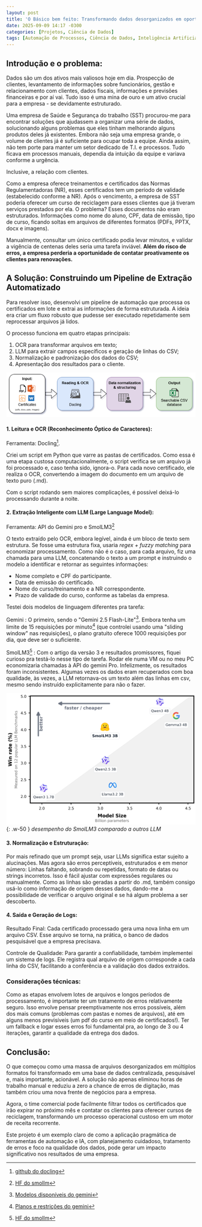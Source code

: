 ```yaml
---
layout: post
title: 'O Básico bem feito: Transformando dados desorganizados em oportunidades'
date: 2025-09-09 14:17 -0300
categories: [Projetos, Ciência de Dados]
tags: [Automação de Processos, Ciência de Dados, Inteligência Artificial, LLM, OCR, Python, Gestão de Dados, Transformação Digital,SST (Saúde e Segurança do Trabalho)]
---
```


## Introdução e o problema:

Dados são um dos ativos mais valiosos hoje em dia. Prospecção de clientes, levantamento de informações sobre funcionários, gestão e relacionamento com clientes, dados fiscais, informações e previsões financeiras e por aí vai. Tudo isso é uma mina de ouro e um ativo crucial para a empresa - se devidamente estruturado.

Uma empresa de Saúde e Segurança do trabalho (SST) procurou-me para encontrar soluções que ajudassem a organizar uma série de dados, solucionando alguns problemas que eles tinham melhorando alguns produtos deles já existentes. Embora não seja uma empresa grande, o volume de clientes já é suficiente para ocupar toda a equipe. Ainda assim, não tem porte para manter um setor dedicado de T.I. e processos. Tudo ficava em processos manuais, dependia da intuição da equipe e variava conforme a urgência.

Inclusive, a relação com clientes.

Como a empresa oferece treinamentos e certificados das Normas Regulamentadoras (NR), esses certificados tem um período de validade (estabelecido conforme a NR). Após o vencimento, a empresa de SST poderia oferecer um curso de reciclagem para esses clientes que já tiveram serviços prestados por ela. O problema? Esses documentos não eram estruturados. Informações como nome do aluno, CPF, data de emissão, tipo de curso, ficando soltas em arquivos de diferentes formatos (PDFs, PPTX, docx e imagens).

Manualmente, consultar um único certificado podia levar minutos, e validar a vigência de centenas deles seria uma tarefa inviável. **Além do risco de erros, a empresa perderia a oportunidade de contatar proativamente os clientes para renovações.**

## A Solução: Construindo um Pipeline de Extração Automatizado
Para resolver isso, desenvolvi um pipeline de automação que processa os certificados em lote e extrai as informações de forma estruturada. A ideia era criar um fluxo robusto que pudesse ser executado repetidamente sem reprocessar arquivos já lidos.

O processo funciona em quatro etapas principais:
1. OCR para transformar arquivos em texto;
2. LLM para extrair campos específicos e geração de linhas do CSV;
3. Normalização e padronização dos dados do CSV;
4. Apresentação dos resultados para o cliente.

![Desktop View](/assets/img/ocr-llm-processing-diagram.png)

#### 1. Leitura e OCR (Reconhecimento Óptico de Caracteres):

Ferramenta: Docling[^docling].

Criei um script em Python que varre as pastas de certificados. Como essa é uma etapa custosa computacionalmente, o script verifica se um arquivo já foi processado e, caso tenha sido, ignora-o. Para cada novo certificado, ele realiza o OCR, convertendo a imagem do documento em um arquivo de texto puro (.md).

Com o script rodando sem maiores complicações, é possível deixá-lo processando durante a noite.

#### 2. Extração Inteligente com LLM (Large Language Model):

Ferramenta: API do Gemini pro e SmolLM3[^smollm]

O texto extraído pelo OCR, embora legível, ainda é um bloco de texto sem estrutura. Se fosse uma estrutura fixa, usaria _regex + fuzzy matching_ para economizar processamento. Como não é o caso, para cada arquivo, fiz uma chamada para uma LLM, concatenando o texto a um prompt e instruindo o modelo a identificar e retornar as seguintes informações:

* Nome completo e CPF do participante.
* Data de emissão do certificado.
* Nome do curso/treinamento e a NR correspondente.
* Prazo de validade do curso, conforme as tabelas da empresa.


Testei dois modelos de linguagem diferentes pra tarefa:

Gemini
: O primeiro, sendo  o "Gemini 2.5 Flash-Lite"[^gemini-models]. Embora tenha um limite de 15 requisições por minuto[^gemini-rate-limits] (que controlei usando uma "sliding window" nas requisições), o plano gratuito oferece 1000 requisições por dia, que deve ser o suficiente.

SmolLM3[^smollm]
: Com o artigo da versão 3 e resultados promissores, fiquei curioso pra testá-lo nesse tipo de tarefa. Rodar ele numa VM ou no meu PC economizaria chamadas à API do gemini Pro. Infelizmente, os resultados foram inconsistentes. Algumas vezes os dados eram recuperados com boa qualidade, às vezes, a LLM retornava-os um texto além das linhas em csv, mesmo sendo instruído explicitamente para não o fazer.

![Desktop View](/assets/img/smollm3-comparison.png){: .w-50 }
_desempenho do SmolLM3 comparado a outros LLM_



#### 3. Normalização e Estruturação:

Por mais refinado que um prompt seja, usar LLMs significa estar sujeito a alucinações. Mas agora são erros perceptíveis, estruturados e em menor número: Linhas faltando, sobrando ou repetidas, formato de datas ou strings incorretos. Isso é fácil ajustar com expressões regulares ou manualmente.
Como as linhas são geradas a partir do .md, também consigo usá-lo como informação de origem desses dados, dando-me a possibilidade de verificar o arquivo original e se há algum problema a ser descoberto.

#### 4. Saída e Geração de Logs:

Resultado Final: Cada certificado processado gera uma nova linha em um arquivo CSV. Esse arquivo se torna, na prática, o banco de dados pesquisável que a empresa precisava.

Controle de Qualidade: Para garantir a confiabilidade, também implementei um sistema de logs. Ele registra qual arquivo de origem corresponde a cada linha do CSV, facilitando a conferência e a validação dos dados extraídos.

### Considerações técnicas:

Como as etapas envolvem lotes de arquivos e longos períodos de processamento, é importante ter um tratamento de erros relativamente seguro. Isso envolve pensar preemptivamente nos erros possíveis, além dos mais comuns (problemas com pastas e nomes de arquivos), até em alguns menos previsíveis (um pdf do curso em meio de certificados!). Ter um fallback e logar esses erros foi fundamental pra, ao longo de 3 ou 4 iterações, garantir a qualidade da entrega dos dados.


## Conclusão:

O que começou como uma massa de arquivos desorganizados em múltiplos formatos foi transformado em uma base de dados centralizada, pesquisável e, mais importante, acionável. A solução não apenas eliminou horas de trabalho manual e reduziu a zero a chance de erros de digitação, mas também criou uma nova frente de negócios para a empresa.

Agora, o time comercial pode facilmente filtrar todos os certificados que irão expirar no próximo mês e contatar os clientes para oferecer cursos de reciclagem, transformando um processo operacional custoso em um motor de receita recorrente.

Este projeto é um exemplo claro de como a aplicação pragmática de ferramentas de automação e IA, com planejamento cuidadoso, tratamento de erros e foco na qualidade dos dados, pode gerar um impacto significativo nos resultados de uma empresa.

[^gemini-rate-limits]: [Planos e restrições do gemini](https://ai.google.dev/gemini-api/docs/rate-limits#free-tier)
[^gemini-models]: [Modelos disponíveis do gemini](https://ai.google.dev/gemini-api/docs/models)
[^docling]: [github do docling](https://github.com/docling-project/docling)
[^smollm]: [HF do smollm](https://huggingface.co/blog/smollm3)
[^lost-in-the-middle]: ["lost in the middle": how LLMs use long contexts](https://arxiv.org/pdf/2307.03172)